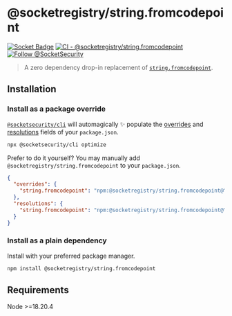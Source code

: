 # @socketregistry/string.fromcodepoint

[![Socket Badge](https://socket.dev/api/badge/npm/package/@socketregistry/string.fromcodepoint)](https://socket.dev/npm/package/@socketregistry/string.fromcodepoint)
[![CI - @socketregistry/string.fromcodepoint](https://github.com/SocketDev/socket-registry-js/actions/workflows/test.yml/badge.svg)](https://github.com/SocketDev/socket-registry-js/actions/workflows/test.yml)
[![Follow @SocketSecurity](https://img.shields.io/twitter/follow/SocketSecurity?style=social)](https://twitter.com/SocketSecurity)

> A zero dependency drop-in replacement of
> [`string.fromcodepoint`](https://www.npmjs.com/package/string.fromcodepoint).

## Installation

### Install as a package override

[`@socketsecurity/cli`](https://www.npmjs.com/package/@socketsecurity/cli) will
automagically :sparkles: populate the
[overrides](https://docs.npmjs.com/cli/v9/configuring-npm/package-json#overrides)
and [resolutions](https://yarnpkg.com/configuration/manifest#resolutions) fields
of your `package.json`.

```sh
npx @socketsecurity/cli optimize
```

Prefer to do it yourself? You may manually add
`@socketregistry/string.fromcodepoint` to your `package.json`.

```json
{
  "overrides": {
    "string.fromcodepoint": "npm:@socketregistry/string.fromcodepoint@^1"
  },
  "resolutions": {
    "string.fromcodepoint": "npm:@socketregistry/string.fromcodepoint@^1"
  }
}
```

### Install as a plain dependency

Install with your preferred package manager.

```sh
npm install @socketregistry/string.fromcodepoint
```

## Requirements

Node &gt;=18.20.4
